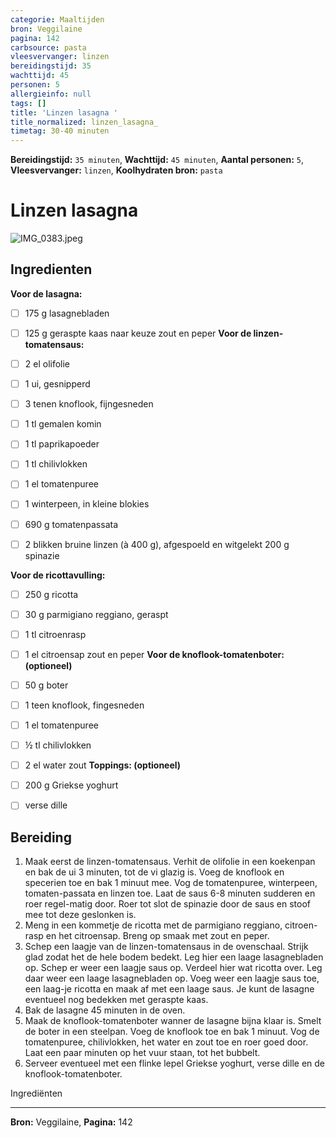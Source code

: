 ```yaml
---
categorie: Maaltijden
bron: Veggilaine
pagina: 142
carbsource: pasta
vleesvervanger: linzen
bereidingstijd: 35
wachttijd: 45
personen: 5
allergieinfo: null
tags: []
title: 'Linzen lasagna '
title_normalized: linzen_lasagna_
timetag: 30-40 minuten
---
```

**Bereidingstijd:** ```35 minuten```, **Wachttijd:** ```45 minuten```, **Aantal personen:** ```5```, **Vleesvervanger:** ```linzen```, **Koolhydraten bron:** ```pasta```

# Linzen lasagna 

![IMG_0383.jpeg](../../_resources/IMG_0383.jpeg)

## Ingredienten

**Voor de lasagna:**

- [ ] 175 g lasagnebladen
- [ ] 125 g geraspte kaas naar keuze zout en peper
**Voor de linzen-tomatensaus:**

- [ ] 2 el olifolie
- [ ] 1 ui, gesnipperd
- [ ] 3 tenen knoflook, fijngesneden
- [ ] 1 tl gemalen komin
- [ ] 1 tl paprikapoeder
- [ ] 1 tl chilivlokken
- [ ] 1 el tomatenpuree
- [ ] 1 winterpeen, in kleine blokies
- [ ] 690 g tomatenpassata
- [ ] 2 blikken bruine linzen (à 400 g), afgespoeld en witgelekt 200 g spinazie

**Voor de ricottavulling:**

- [ ] 250 g ricotta
- [ ] 30 g parmigiano reggiano, geraspt
- [ ] 1 tl citroenrasp
- [ ] 1 el citroensap zout en peper
**Voor de knoflook-tomatenboter: (optioneel)**

- [ ] 50 g boter
- [ ] 1 teen knoflook, fingesneden
- [ ] 1 el tomatenpuree
- [ ] ½ tl chilivlokken
- [ ] 2 el water zout
**Toppings: (optioneel)**

- [ ] 200 g Griekse yoghurt 
- [ ] verse dille

## Bereiding

1. Maak eerst de linzen-tomatensaus. Verhit de olifolie in een koekenpan en bak de ui 3 minuten, tot de vi glazig is. Voeg de knoflook en specerien toe en bak 1 minuut mee. Vog de tomatenpuree, winterpeen, tomaten-passata en linzen toe. Laat de saus 6-8 minuten sudderen en roer regel-matig door. Roer tot slot de spinazie door de saus en stoof mee tot deze geslonken is.
2. Meng in een kommetje de ricotta met de parmigiano reggiano, citroen-rasp en het citroensap. Breng op smaak met zout en peper.
3. Schep een laagje van de linzen-tomatensaus in de ovenschaal. Strijk glad zodat het de hele bodem bedekt. Leg hier een laage lasagnebladen op. Schep er weer een laagje saus op. Verdeel hier wat ricotta over. Leg daar weer een laage lasagnebladen op. Voeg weer een laagje saus toe, een laag-je ricotta en maak af met een laage saus. Je kunt de lasagne eventueel nog bedekken met geraspte kaas. 
4. Bak de lasagne 45 minuten in de oven.
5. Maak de knoflook-tomatenboter wanner de lasagne bijna klaar is. Smelt de boter in een steelpan. Voeg de knoflook toe en bak 1 minuut. Vog de tomatenpuree, chilivlokken, het water en zout toe en roer goed door. Laat een paar minuten op het vuur staan, tot het bubbelt.
6. Serveer eventueel met een flinke lepel Griekse yoghurt, verse dille en de knoflook-tomatenboter.

Ingrediënten

***
**Bron:** Veggilaine, **Pagina:** 142